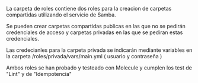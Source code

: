 La carpeta de roles contiene dos roles para la creacion de carpetas compartidas utilizando el servicio de Samba.

Se pueden crear carpetas compartidas publicas en las que no se pedirán credenciales de acceso y carpetas privadas en las que se pediran estas credenciales.

Las credecianles para la carpeta privada se indicarán mediante variables en la carpeta /roles/privada/vars/main.yml ( usuario y contraseña )


Ambos roles se han probado y testeado con Molecule y cumplen los test de "Lint" y de "Idempotencia"